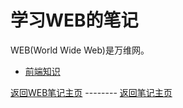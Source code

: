 # 学习WEB的笔记
  WEB(World Wide Web)是万维网。    

* [前端知识](Front_End/README.md)

[返回WEB笔记主页](../README.md) -------- [返回笔记主页](../../README.md)